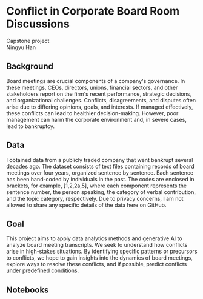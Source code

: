 # Conflict in Corporate Board Room Discussions 
Capstone project <br>
Ningyu Han
## Background
Board meetings are crucial components of a company's governance. In these meetings, CEOs, directors, unions, financial sectors, and other stakeholders report on the firm's recent performance, strategic decisions, and organizational challenges. Conflicts, disagreements, and disputes often arise due to differing opinions, goals, and interests. If managed effectively, these conflicts can lead to healthier decision-making. However, poor management can harm the corporate environment and, in severe cases, lead to bankruptcy.
## Data
I obtained data from a publicly traded company that went bankrupt several decades ago. The dataset consists of text files containing records of board meetings over four years, organized sentence by sentence. Each sentence has been hand-coded by individuals in the past. The codes are enclosed in brackets, for example, [1,2,2a,5], where each component represents the sentence number, the person speaking, the category of verbal contribution, and the topic category, respectively. Due to privacy concerns, I am not allowed to share any specific details of the data here on GitHub.
## Goal
This project aims to apply data analytics methods and generative AI to analyze board meeting transcripts. We seek to understand how conflicts arise in high-stakes situations. By identifying specific patterns or precursors to conflicts, we hope to gain insights into the dynamics of board meetings, explore ways to resolve these conflicts, and if possible, predict conflicts under predefined conditions.
## Notebooks
